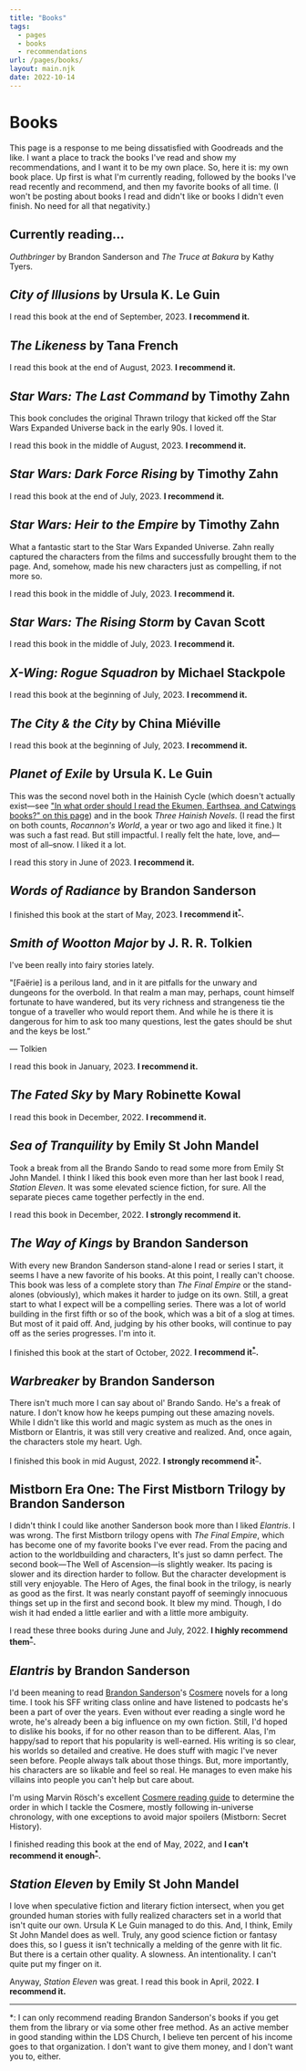 ```yaml
---
title: "Books"
tags:
  - pages
  - books
  - recommendations
url: /pages/books/
layout: main.njk
date: 2022-10-14
---
```


# Books

This page is a response to me being dissatisfied with Goodreads and the like. I want a place to track the books I've read and show my recommendations, and I want it to be my own place. So, here it is: my own book place. Up first is what I'm currently reading, followed by the books I've read recently and recommend, and then my favorite books of all time. (I won't be posting about books I read and didn't like or books I didn't even finish. No need for all that negativity.)

## Currently reading...

*Outhbringer* by Brandon Sanderson and *The Truce at Bakura* by Kathy Tyers.

## *City of Illusions* by Ursula K. Le Guin

I read this book at the end of September, 2023. **I recommend it.**

## *The Likeness* by Tana French

I read this book at the end of August, 2023. **I recommend it.**

## *Star Wars: The Last Command* by Timothy Zahn

This book concludes the original Thrawn trilogy that kicked off the Star Wars Expanded Universe back in the early 90s. I loved it.

I read this book in the middle of August, 2023. **I recommend it.**

## *Star Wars: Dark Force Rising* by Timothy Zahn

I read this book at the end of July, 2023. **I recommend it.**

## *Star Wars: Heir to the Empire* by Timothy Zahn

What a fantastic start to the Star Wars Expanded Universe. Zahn really captured the characters from the films and successfully brought them to the page. And, somehow, made his new characters just as compelling, if not more so.

I read this book in the middle of July, 2023. **I recommend it.**

## *Star Wars: The Rising Storm* by Cavan Scott

I read this book in the middle of July, 2023. **I recommend it.**

## *X-Wing: Rogue Squadron* by Michael Stackpole

I read this book at the beginning of July, 2023. **I recommend it.**

## *The City & the City* by China Miéville

I read this book at the beginning of July, 2023. **I recommend it.**

## *Planet of Exile* by Ursula K. Le Guin

This was the second novel both in the Hainish Cycle (which doesn't actually exist—see ["In what order should I read the Ekumen, Earthsea, and Catwings books?" on this page](https://www.ursulakleguin.com/ursula-on-ursula)) and in the book *Three Hainish Novels*. (I read the first on both counts, *Rocannon's World*, a year or two ago and liked it fine.) It was such a fast read. But still impactful. I really felt the hate, love, and—most of all–snow. I liked it a lot.

I read this story in June of 2023. **I recommend it.**

## *Words of Radiance* by Brandon Sanderson

I finished this book at the start of May, 2023. **I recommend it<sup><a href=#1down>*</a></sup>.**

## *Smith of Wootton Major* by J. R. R. Tolkien

I've been really into fairy stories lately.

"[Faërie] is a perilous land, and in it are pitfalls for the unwary and dungeons for the overbold. In that realm a man may, perhaps, count himself fortunate to have wandered, but its very richness and strangeness tie the tongue of a traveller who would report them. And while he is there it is dangerous for him to ask too many questions, lest the gates should be shut and the keys be lost.”

— Tolkien

I read this book in January, 2023. **I recommend it.**

## *The Fated Sky* by Mary Robinette Kowal

I read this book in December, 2022. **I recommend it.**

## *Sea of Tranquility* by Emily St John Mandel

Took a break from all the Brando Sando to read some more from Emily St John Mandel. I think I liked this book even more than her last book I read, *Station Eleven*. It was some elevated science fiction, for sure. All the separate pieces came together perfectly in the end.

I read this book in December, 2022. **I strongly recommend it.**

## *The Way of Kings* by Brandon Sanderson

With every new Brandon Sanderson stand-alone I read or series I start, it seems I have a new favorite of his books. At this point, I really can't choose. This book was less of a complete story than *The Final Empire* or the stand-alones (obviously), which makes it harder to judge on its own. Still, a great start to what I expect will be a compelling series. There was a lot of world building in the first fifth or so of the book, which was a bit of a slog at times. But most of it paid off. And, judging by his other books, will continue to pay off as the series progresses. I'm into it.

I finished this book at the start of October, 2022. **I recommend it<sup><a href=#1down>*</a></sup>.**

## *Warbreaker* by Brandon Sanderson

There isn't much more I can say about ol' Brando Sando. He's a freak of nature. I don't know how he keeps pumping out these amazing novels. While I didn't like this world and magic system as much as the ones in Mistborn or Elantris, it was still very creative and realized. And, once again, the characters stole my heart. Ugh.

I finished this book in mid August, 2022. **I strongly recommend it<sup><a href=#1down>*</a></sup>.**

## Mistborn Era One: The First Mistborn Trilogy by Brandon Sanderson

I didn't think I could like another Sanderson book more than I liked *Elantris*. I was wrong. The first Mistborn trilogy opens with *The Final Empire*, which has become one of my favorite books I've ever read. From the pacing and action to the worldbuilding and characters, It's just so damn perfect. The second book&mdash;The Well of Ascension&mdash;is slightly weaker. Its pacing is slower and its direction harder to follow. But the character development is still very enjoyable. The Hero of Ages, the final book in the trilogy, is nearly as good as the first. It was nearly constant payoff of seemingly innocuous things set up in the first and second book. It blew my mind. Though, I do wish it had ended a little earlier and with a little more ambiguity.

I read these three books during June and July, 2022. **I highly recommend them<sup><a href=#1down>*</a></sup>.**

## *Elantris* by Brandon Sanderson

I'd been meaning to read [Brandon Sanderson](https://www.brandonsanderson.com/)'s [Cosmere](https://www.brandonsanderson.com/what-is-the-cosmere/) novels for a long time. I took his SFF writing class online and have listened to podcasts he's been a part of over the years. Even without ever reading a single word he wrote, he's already been a big influence on my own fiction. Still, I'd hoped to dislike his books, if for no other reason than to be different. Alas, I'm happy/sad to report that his popularity is well-earned. His writing is so clear, his worlds so detailed and creative. He does stuff with magic I've never seen before. People always talk about those things. But, more importantly, his characters are so likable and feel so real. He manages to even make his villains into people you can't help but care about.

I'm using Marvin Rösch's excellent [Cosmere reading guide](https://17thshard.github.io/reading-order/#/) to determine the order in which I tackle the Cosmere, mostly following in-universe chronology, with one exceptions to avoid major spoilers (Mistborn: Secret History).

I finished reading this book at the end of May, 2022, and **I can't recommend it enough<sup><a href=#1down>*</a></sup>.**

## *Station Eleven* by Emily St John Mandel

I love when speculative fiction and literary fiction intersect, when you get grounded human stories with fully realized characters set in a world that isn't quite our own. Ursula K Le Guin managed to do this. And, I think, Emily St John Mandel does as well. Truly, any good science fiction or fantasy does this, so I guess it isn't technically a melding of the genre with lit fic. But there is a certain other quality. A slowness. An intentionality. I can't quite put my finger on it.

Anyway, *Station Eleven* was great. I read this book in April, 2022. **I recommend it.**

<hr/>

<footer>

<a id="1down">*</a>: I can only recommend reading Brandon Sanderson's books if you get them from the library or via some other free method. As an active member in good standing within the LDS Church, I believe ten percent of his income goes to that organization. I don't want to give them money, and I don't want you to, either.

</footer>
